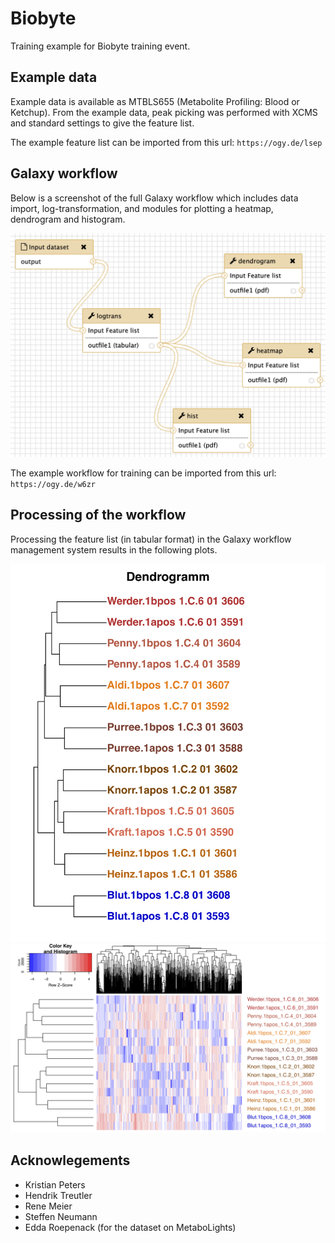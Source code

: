 # Biobyte
Training example for Biobyte training event.

## Example data
Example data is available as MTBLS655 (Metabolite Profiling: Blood or Ketchup).
From the example data, peak picking was performed with XCMS and standard settings to give the feature list.

The example feature list can be imported from this url: `https://ogy.de/lsep`

## Galaxy workflow
Below is a screenshot of the full Galaxy workflow which includes data import, log-transformation, and modules for plotting a heatmap, dendrogram and histogram.

![Screenshot of Galaxy workflow](galaxy/biobyte_results_workflow.png)

The example workflow for training can be imported from this url: `https://ogy.de/w6zr`

## Processing of the workflow
Processing the feature list (in tabular format) in the Galaxy workflow management system results in the following plots.

![Dendrogram plot with expected results](results_dendrogram.png)
![Heatmap plot with expected results](results_heatmap.png)

## Acknowlegements
- Kristian Peters
- Hendrik Treutler
- Rene Meier
- Steffen Neumann
- Edda Roepenack (for the dataset on MetaboLights)


